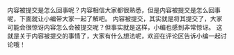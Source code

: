 内容被提交是怎么回事呢？内容相信大家都很熟悉，但是内容被提交是怎么回事呢，下面就让小编带大家一起了解吧。
  内容被提交，其实就是将其提交了，大家可能会很惊讶内容怎么会被提交呢？但事实就是这样，小编也感到非常惊讶。
  这就是关于内容被提交的事情了，大家有什么想法呢，欢迎在评论区告诉小编一起讨论哦！